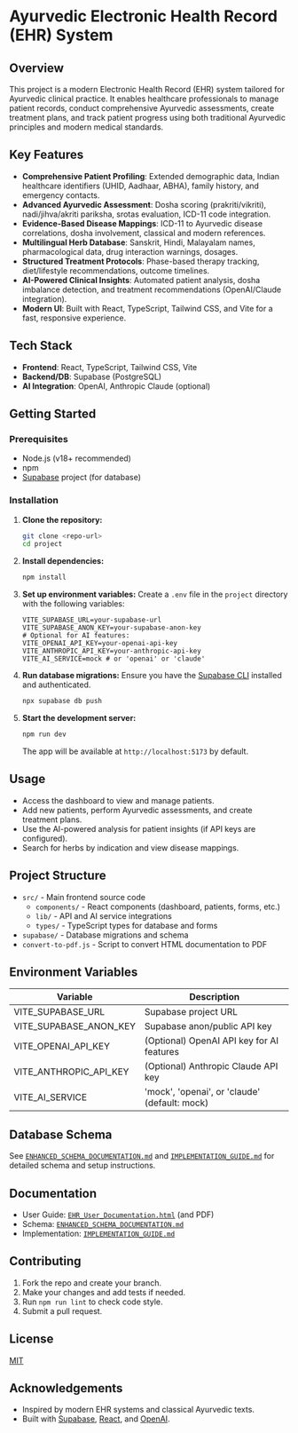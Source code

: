 # Ayurvedic Electronic Health Record (EHR) System

## Overview
This project is a modern Electronic Health Record (EHR) system tailored for Ayurvedic clinical practice. It enables healthcare professionals to manage patient records, conduct comprehensive Ayurvedic assessments, create treatment plans, and track patient progress using both traditional Ayurvedic principles and modern medical standards.

## Key Features
- **Comprehensive Patient Profiling**: Extended demographic data, Indian healthcare identifiers (UHID, Aadhaar, ABHA), family history, and emergency contacts.
- **Advanced Ayurvedic Assessment**: Dosha scoring (prakriti/vikriti), nadi/jihva/akriti pariksha, srotas evaluation, ICD-11 code integration.
- **Evidence-Based Disease Mappings**: ICD-11 to Ayurvedic disease correlations, dosha involvement, classical and modern references.
- **Multilingual Herb Database**: Sanskrit, Hindi, Malayalam names, pharmacological data, drug interaction warnings, dosages.
- **Structured Treatment Protocols**: Phase-based therapy tracking, diet/lifestyle recommendations, outcome timelines.
- **AI-Powered Clinical Insights**: Automated patient analysis, dosha imbalance detection, and treatment recommendations (OpenAI/Claude integration).
- **Modern UI**: Built with React, TypeScript, Tailwind CSS, and Vite for a fast, responsive experience.

## Tech Stack
- **Frontend**: React, TypeScript, Tailwind CSS, Vite
- **Backend/DB**: Supabase (PostgreSQL)
- **AI Integration**: OpenAI, Anthropic Claude (optional)

## Getting Started

### Prerequisites
- Node.js (v18+ recommended)
- npm
- [Supabase](https://supabase.com/) project (for database)

### Installation
1. **Clone the repository:**
   ```bash
   git clone <repo-url>
   cd project
   ```
2. **Install dependencies:**
   ```bash
   npm install
   ```
3. **Set up environment variables:**
   Create a `.env` file in the `project` directory with the following variables:
   ```env
   VITE_SUPABASE_URL=your-supabase-url
   VITE_SUPABASE_ANON_KEY=your-supabase-anon-key
   # Optional for AI features:
   VITE_OPENAI_API_KEY=your-openai-api-key
   VITE_ANTHROPIC_API_KEY=your-anthropic-api-key
   VITE_AI_SERVICE=mock # or 'openai' or 'claude'
   ```
4. **Run database migrations:**
   Ensure you have the [Supabase CLI](https://supabase.com/docs/guides/cli) installed and authenticated.
   ```bash
   npx supabase db push
   ```
5. **Start the development server:**
   ```bash
   npm run dev
   ```
   The app will be available at `http://localhost:5173` by default.

## Usage
- Access the dashboard to view and manage patients.
- Add new patients, perform Ayurvedic assessments, and create treatment plans.
- Use the AI-powered analysis for patient insights (if API keys are configured).
- Search for herbs by indication and view disease mappings.

## Project Structure
- `src/` - Main frontend source code
  - `components/` - React components (dashboard, patients, forms, etc.)
  - `lib/` - API and AI service integrations 
  - `types/` - TypeScript types for database and forms
- `supabase/` - Database migrations and schema
- `convert-to-pdf.js` - Script to convert HTML documentation to PDF

## Environment Variables
| Variable                | Description                                 |
|-------------------------|---------------------------------------------|
| VITE_SUPABASE_URL       | Supabase project URL                        |
| VITE_SUPABASE_ANON_KEY  | Supabase anon/public API key                |
| VITE_OPENAI_API_KEY     | (Optional) OpenAI API key for AI features   |
| VITE_ANTHROPIC_API_KEY  | (Optional) Anthropic Claude API key         |
| VITE_AI_SERVICE         | 'mock', 'openai', or 'claude' (default: mock)|

## Database Schema
See [`ENHANCED_SCHEMA_DOCUMENTATION.md`](./ENHANCED_SCHEMA_DOCUMENTATION.md) and [`IMPLEMENTATION_GUIDE.md`](./IMPLEMENTATION_GUIDE.md) for detailed schema and setup instructions.

## Documentation
- User Guide: [`EHR_User_Documentation.html`](./EHR_User_Documentation.html) (and PDF)
- Schema: [`ENHANCED_SCHEMA_DOCUMENTATION.md`](./ENHANCED_SCHEMA_DOCUMENTATION.md)
- Implementation: [`IMPLEMENTATION_GUIDE.md`](./IMPLEMENTATION_GUIDE.md)

## Contributing
1. Fork the repo and create your branch.
2. Make your changes and add tests if needed.
3. Run `npm run lint` to check code style.
4. Submit a pull request.

## License
[MIT](LICENSE)

## Acknowledgements
- Inspired by modern EHR systems and classical Ayurvedic texts.
- Built with [Supabase](https://supabase.com/), [React](https://react.dev/), and [OpenAI](https://openai.com/). 